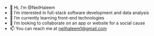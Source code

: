 - 👋 Hi, I’m @NeilHaleem
- 👀 I’m interested in full-stack software development and data analysis
- 🌱 I’m currently learning front-end technologies
- 💞️ I’m looking to collaborate on an app or website for a social cause
- 📫 You can reach me at neilhaleem1@gmail.com

<!---
NeilHaleem/NeilHaleem is a ✨ special ✨ repository because its `README.md` (this file) appears on your GitHub profile.
You can click the Preview link to take a look at your changes.
--->
